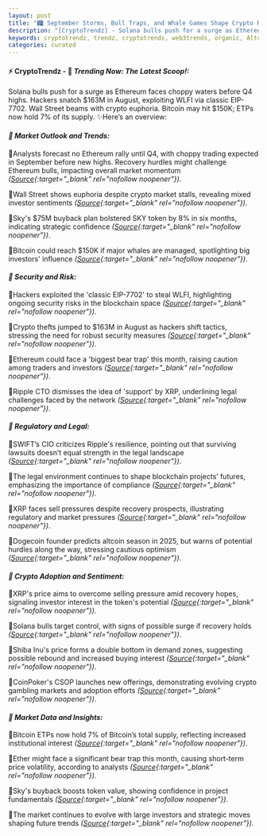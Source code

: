 ```yaml
---
layout: post
title: "🏙️ September Storms, Bull Traps, and Whale Games Shape Crypto Path"
description: "[CryptoTrendz] - Solana bulls push for a surge as Ethereum faces choppy waters before Q4 highs. Hackers snatch $163M in August, exploiting WLFI via classic EIP-7702. Wall Street beams with crypto euphoria. Bitcoin may hit $150K; ETPs now hold 7% of its supply."
keywords: cryptotrendz, trendz, cryptotrends, web3trends, organic, Altcoin, Crypto, Ethereum, token, Analyst, Bitcoin
categories: curated
---
```


#### ⚡ CryptoTrendz - 📌 *Trending Now: The Latest Scoop!:*

Solana bulls push for a surge as Ethereum faces choppy waters before Q4 highs. Hackers snatch $163M in August, exploiting WLFI via classic EIP-7702. Wall Street beams with crypto euphoria. Bitcoin may hit $150K; ETPs now hold 7% of its supply. ✨Here’s an overview:


#### *🔖  Market Outlook and Trends:*  

🔹Analysts forecast no Ethereum rally until Q4, with choppy trading expected in September before new highs. Recovery hurdles might challenge Ethereum bulls, impacting overall market momentum *([Source](https://s.avyag.com/newslink1){:target="_blank" rel="nofollow noopener"})*.  

🔹Wall Street shows euphoria despite crypto market stalls, revealing mixed investor sentiments *([Source](https://s.avyag.com/rp0d){:target="_blank" rel="nofollow noopener"})*.  

🔹Sky's $75M buyback plan bolstered SKY token by 8% in six months, indicating strategic confidence *([Source](https://s.avyag.com/guol){:target="_blank" rel="nofollow noopener"})*.  

🔹Bitcoin could reach $150K if major whales are managed, spotlighting big investors' influence *([Source](https://s.avyag.com/ibk7){:target="_blank" rel="nofollow noopener"})*.  

#### *🔖  Security and Risk:*  

🔹Hackers exploited the 'classic EIP-7702' to steal WLFI, highlighting ongoing security risks in the blockchain space *([Source](https://s.avyag.com/3xd6){:target="_blank" rel="nofollow noopener"})*.  

🔹Crypto thefts jumped to $163M in August as hackers shift tactics, stressing the need for robust security measures *([Source](https://s.avyag.com/nef1){:target="_blank" rel="nofollow noopener"})*.  

🔹Ethereum could face a 'biggest bear trap' this month, raising caution among traders and investors *([Source](https://s.avyag.com/xtxx){:target="_blank" rel="nofollow noopener"})*.  

🔹Ripple CTO dismisses the idea of 'support' by XRP, underlining legal challenges faced by the network *([Source](https://s.avyag.com/a04h){:target="_blank" rel="nofollow noopener"})*.  

#### *🔖  Regulatory and Legal:*  

🔹SWIFT’s CIO criticizes Ripple's resilience, pointing out that surviving lawsuits doesn’t equal strength in the legal landscape *([Source](https://s.avyag.com/2i6b){:target="_blank" rel="nofollow noopener"})*.  

🔹The legal environment continues to shape blockchain projects’ futures, emphasizing the importance of compliance *([Source](https://s.avyag.com/newslink2){:target="_blank" rel="nofollow noopener"})*.  

🔹XRP faces sell pressures despite recovery prospects, illustrating regulatory and market pressures *([Source](https://s.avyag.com/oklp){:target="_blank" rel="nofollow noopener"})*.  

🔹Dogecoin founder predicts altcoin season in 2025, but warns of potential hurdles along the way, stressing cautious optimism *([Source](https://s.avyag.com/sfbb){:target="_blank" rel="nofollow noopener"})*.  

#### *🔖  Crypto Adoption and Sentiment:*  

🔹XRP's price aims to overcome selling pressure amid recovery hopes, signaling investor interest in the token's potential *([Source](https://s.avyag.com/oklp){:target="_blank" rel="nofollow noopener"})*.  

🔹Solana bulls target control, with signs of possible surge if recovery holds *([Source](https://s.avyag.com/ir7c){:target="_blank" rel="nofollow noopener"})*.  

🔹Shiba Inu's price forms a double bottom in demand zones, suggesting possible rebound and increased buying interest *([Source](https://s.avyag.com/1m9u){:target="_blank" rel="nofollow noopener"})*.  

🔹CoinPoker's CSOP launches new offerings, demonstrating evolving crypto gambling markets and adoption efforts *([Source](https://s.avyag.com/w0fn){:target="_blank" rel="nofollow noopener"})*.  

#### *🔖  Market Data and Insights:*  

🔹Bitcoin ETPs now hold 7% of Bitcoin’s total supply, reflecting increased institutional interest *([Source](https://s.avyag.com/h26z){:target="_blank" rel="nofollow noopener"})*.  

🔹Ether might face a significant bear trap this month, causing short-term price volatility, according to analysts *([Source](https://s.avyag.com/xtxx){:target="_blank" rel="nofollow noopener"})*.  

🔹Sky's buyback boosts token value, showing confidence in project fundamentals *([Source](https://s.avyag.com/guol){:target="_blank" rel="nofollow noopener"})*.  

🔹The market continues to evolve with large investors and strategic moves shaping future trends *([Source](https://s.avyag.com/newslink2){:target="_blank" rel="nofollow noopener"})*.